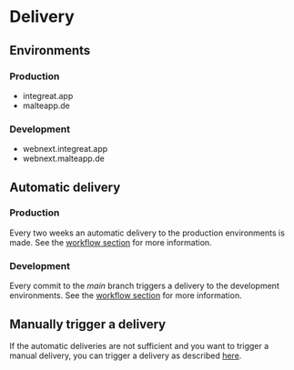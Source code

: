 # Delivery

## Environments

### Production

* integreat.app
* malteapp.de

### Development

* webnext.integreat.app
* webnext.malteapp.de

## Automatic delivery

### Production

Every two weeks an automatic delivery to the production environments is made.
See the [workflow section](docs/deliverino.md#workflows) for more information.

### Development

Every commit to the *main* branch triggers a delivery to the development environments.
See the [workflow section](docs/deliverino.md#workflows) for more information.

## Manually trigger a delivery

If the automatic deliveries are not sufficient and you want to trigger a manual delivery,
you can trigger a delivery as described [here](docs/deliverino.md#triggering-a-delivery-using-the-ci).
